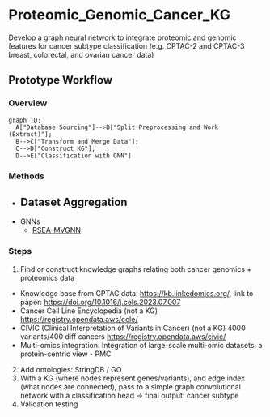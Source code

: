 # Proteomic_Genomic_Cancer_KG
Develop a graph neural network to integrate proteomic and genomic features for cancer subtype classification (e.g. CPTAC-2 and CPTAC-3 breast, colorectal, and ovarian cancer data)

## Prototype Workflow

### Overview
```mermaid
graph TD;
  A["Database Sourcing"]-->B["Split Preprocessing and Work (Extract)"];
  B-->C["Transform and Merge Data"];
  C-->D["Construct KG"];
  D-->E["Classification with GNN"]
```

### Methods
- Dataset Aggregation
  - 
- GNNs
  - [RSEA-MVGNN](https://github.com/junyu000/RSEA-MVGNN)

### Steps
1. Find or construct knowledge graphs relating both cancer genomics + proteomics data
  - Knowledge base from CPTAC data: https://kb.linkedomics.org/, link to paper: https://doi.org/10.1016/j.cels.2023.07.007
  - Cancer Cell Line Encyclopedia (not a KG) https://registry.opendata.aws/ccle/
  - CIVIC (Clinical Interpretation of Variants in Cancer) (not a KG) 4000 variants/400 diff cancers https://registry.opendata.aws/civic/
  - Multi-omics integration: Integration of large-scale multi-omic datasets: a protein-centric view - PMC
2. Add ontologies: StringDB / GO
3. With a KG (where nodes represent genes/variants), and edge index (what nodes are connected), pass to a simple graph convolutional network with a classification head -> final output: cancer subtype
4. Validation testing 
